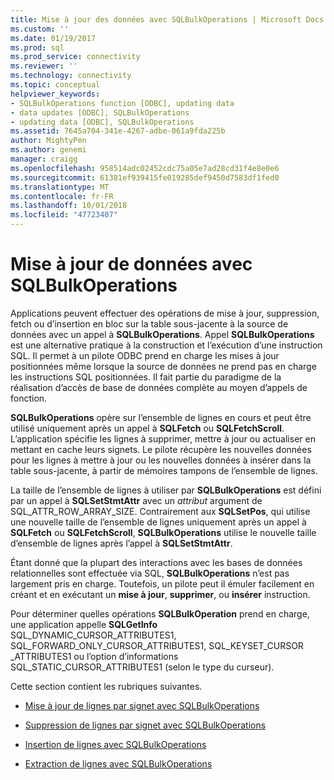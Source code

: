```yaml
---
title: Mise à jour des données avec SQLBulkOperations | Microsoft Docs
ms.custom: ''
ms.date: 01/19/2017
ms.prod: sql
ms.prod_service: connectivity
ms.reviewer: ''
ms.technology: connectivity
ms.topic: conceptual
helpviewer_keywords:
- SQLBulkOperations function [ODBC], updating data
- data updates [ODBC], SQLBulkOperations
- updating data [ODBC], SQLBulkOperations
ms.assetid: 7645a704-341e-4267-adbe-061a9fda225b
author: MightyPen
ms.author: genemi
manager: craigg
ms.openlocfilehash: 958514adc02452cdc75a05e7ad28cd31f4e8e0e6
ms.sourcegitcommit: 61381ef939415fe019285def9450d7583df1fed0
ms.translationtype: MT
ms.contentlocale: fr-FR
ms.lasthandoff: 10/01/2018
ms.locfileid: "47723407"
---
```

# <a name="updating-data-with-sqlbulkoperations"></a>Mise à jour de données avec SQLBulkOperations
Applications peuvent effectuer des opérations de mise à jour, suppression, fetch ou d’insertion en bloc sur la table sous-jacente à la source de données avec un appel à **SQLBulkOperations**. Appel **SQLBulkOperations** est une alternative pratique à la construction et l’exécution d’une instruction SQL. Il permet à un pilote ODBC prend en charge les mises à jour positionnées même lorsque la source de données ne prend pas en charge les instructions SQL positionnées. Il fait partie du paradigme de la réalisation d’accès de base de données complète au moyen d’appels de fonction.  
  
 **SQLBulkOperations** opère sur l’ensemble de lignes en cours et peut être utilisé uniquement après un appel à **SQLFetch** ou **SQLFetchScroll**. L’application spécifie les lignes à supprimer, mettre à jour ou actualiser en mettant en cache leurs signets. Le pilote récupère les nouvelles données pour les lignes à mettre à jour ou les nouvelles données à insérer dans la table sous-jacente, à partir de mémoires tampons de l’ensemble de lignes.  
  
 La taille de l’ensemble de lignes à utiliser par **SQLBulkOperations** est défini par un appel à **SQLSetStmtAttr** avec un *attribut* argument de SQL_ATTR_ROW_ARRAY_SIZE. Contrairement aux **SQLSetPos**, qui utilise une nouvelle taille de l’ensemble de lignes uniquement après un appel à **SQLFetch** ou **SQLFetchScroll**, **SQLBulkOperations** utilise le nouvelle taille d’ensemble de lignes après l’appel à **SQLSetStmtAttr**.  
  
 Étant donné que la plupart des interactions avec les bases de données relationnelles sont effectuée via SQL, **SQLBulkOperations** n’est pas largement pris en charge. Toutefois, un pilote peut il émuler facilement en créant et en exécutant un **mise à jour**, **supprimer**, ou **insérer** instruction.  
  
 Pour déterminer quelles opérations **SQLBulkOperation** prend en charge, une application appelle **SQLGetInfo** SQL_DYNAMIC_CURSOR_ATTRIBUTES1, SQL_FORWARD_ONLY_CURSOR_ATTRIBUTES1, SQL_KEYSET_CURSOR _ATTRIBUTES1 ou l’option d’informations SQL_STATIC_CURSOR_ATTRIBUTES1 (selon le type du curseur).  
  
 Cette section contient les rubriques suivantes.  
  
-   [Mise à jour de lignes par signet avec SQLBulkOperations](../../../odbc/reference/develop-app/updating-rows-by-bookmark-with-sqlbulkoperations.md)  
  
-   [Suppression de lignes par signet avec SQLBulkOperations](../../../odbc/reference/develop-app/deleting-rows-by-bookmark-with-sqlbulkoperations.md)  
  
-   [Insertion de lignes avec SQLBulkOperations](../../../odbc/reference/develop-app/inserting-rows-with-sqlbulkoperations.md)  
  
-   [Extraction de lignes avec SQLBulkOperations](../../../odbc/reference/develop-app/fetching-rows-with-sqlbulkoperations.md)
